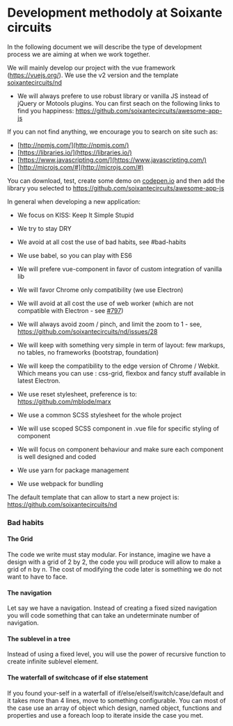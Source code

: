 # Development methodoly at Soixante circuits

In the following document we will describe the type of development process we are aiming at when we work together.

We will mainly develop our project with the vue framework (https://vuejs.org/). We use the v2 version and the template [soixantecircuits/nd](https://github.com/soixantecircuits/nd)

- We will always prefere to use robust library or vanilla JS instead of jQuery or Motools plugins. You can first seach on the following links to find you happiness: https://github.com/soixantecircuits/awesome-app-js

If you can not find anything, we encourage you to search on site such as:

- [http://npmjs.com/](http://npmjs.com/)
- [https://libraries.io/](https://libraries.io/)
- [https://www.javascripting.com/](https://www.javascripting.com/)
- [http://microjs.com/#](http://microjs.com/#)

You can download, test, create some demo on [codepen.io](http://microjs.com/#) and then add the library you selected to https://github.com/soixantecircuits/awesome-app-js

In general when developing a new application:

- We focus on KISS: Keep It Simple Stupid
- We try to stay DRY
- We avoid at all cost the use of bad habits, see #bad-habits
- We use babel, so you can play with ES6
- We will prefere vue-component in favor of custom integration of vanilla lib
- We will favor Chrome only compatibility (we use Electron)
- We will avoid at all cost the use of web worker (which are not compatible with Electron - see [#797](https://github.com/electron/electron/issues/))
- We will always avoid zoom / pinch, and limit the zoom to 1 - see, https://github.com/soixantecircuits/nd/issues/28
- We will keep with something very simple in term of layout: few markups, no tables, no frameworks (bootstrap, foundation)
- We will keep the compatibility to the edge version of Chrome / Webkit. Which means you can use : css-grid, flexbox and fancy stuff available in latest Electron.
- We use reset stylesheet, preference is to: https://github.com/mblode/marx
- We use a common SCSS stylesheet for the whole project
- We will use scoped SCSS component in .vue file for specific styling of component
- We will focus on component behaviour and make sure each component is well designed and coded

- We use yarn for package management
- We use webpack for bundling

The default template that can allow to start a new project is: 
https://github.com/soixantecircuits/nd

### Bad habits

#### The Grid 
The code we write must stay modular. For instance, imagine we have a design with a grid of 2 by 2, the code you will produce will allow to make a grid of n by n. The cost of modifying the code later is something we do not want to have to face.

#### The navigation
Let say we have a navigation. Instead of creating a fixed sized navigation you will code something that can take an undeterminate number of navigation.

#### The sublevel in a tree
Instead of using a fixed level, you will use the power of recursive function to create infinite sublevel element.

#### The waterfall of switchcase of if else statement
If you found your-self in a waterfall of if/else/elseif/switch/case/default and it takes more than 4 lines, move to something configurable.
You can most of the case use an array of object which design, named object, functions and properties and use a foreach loop to iterate inside the case you met.